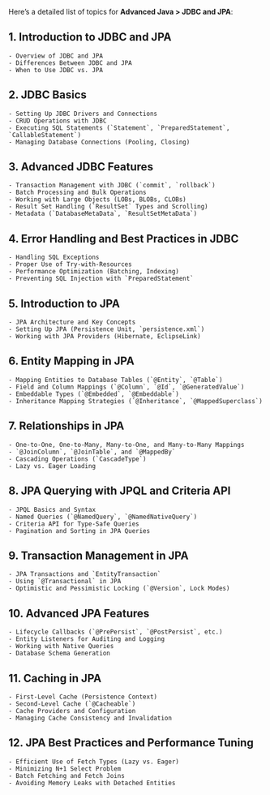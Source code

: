 Here’s a detailed list of topics for **Advanced Java > JDBC and JPA**:

## 1. **Introduction to JDBC and JPA**
    
    - Overview of JDBC and JPA
    - Differences Between JDBC and JPA
    - When to Use JDBC vs. JPA

## 2. **JDBC Basics**
    
    - Setting Up JDBC Drivers and Connections
    - CRUD Operations with JDBC
    - Executing SQL Statements (`Statement`, `PreparedStatement`, `CallableStatement`)
    - Managing Database Connections (Pooling, Closing)

## 3. **Advanced JDBC Features**
    
    - Transaction Management with JDBC (`commit`, `rollback`)
    - Batch Processing and Bulk Operations
    - Working with Large Objects (LOBs, BLOBs, CLOBs)
    - Result Set Handling (`ResultSet` Types and Scrolling)
    - Metadata (`DatabaseMetaData`, `ResultSetMetaData`)

## 4. **Error Handling and Best Practices in JDBC**
    
    - Handling SQL Exceptions
    - Proper Use of Try-with-Resources
    - Performance Optimization (Batching, Indexing)
    - Preventing SQL Injection with `PreparedStatement`

## 5. **Introduction to JPA**
    
    - JPA Architecture and Key Concepts
    - Setting Up JPA (Persistence Unit, `persistence.xml`)
    - Working with JPA Providers (Hibernate, EclipseLink)

## 6. **Entity Mapping in JPA**
    
    - Mapping Entities to Database Tables (`@Entity`, `@Table`)
    - Field and Column Mappings (`@Column`, `@Id`, `@GeneratedValue`)
    - Embeddable Types (`@Embedded`, `@Embeddable`)
    - Inheritance Mapping Strategies (`@Inheritance`, `@MappedSuperclass`)

## 7. **Relationships in JPA**
    
    - One-to-One, One-to-Many, Many-to-One, and Many-to-Many Mappings
    - `@JoinColumn`, `@JoinTable`, and `@MappedBy`
    - Cascading Operations (`CascadeType`)
    - Lazy vs. Eager Loading

## 8. **JPA Querying with JPQL and Criteria API**
    
    - JPQL Basics and Syntax
    - Named Queries (`@NamedQuery`, `@NamedNativeQuery`)
    - Criteria API for Type-Safe Queries
    - Pagination and Sorting in JPA Queries

## 9. **Transaction Management in JPA**
    
    - JPA Transactions and `EntityTransaction`
    - Using `@Transactional` in JPA
    - Optimistic and Pessimistic Locking (`@Version`, Lock Modes)

## 10. **Advanced JPA Features**
    
    - Lifecycle Callbacks (`@PrePersist`, `@PostPersist`, etc.)
    - Entity Listeners for Auditing and Logging
    - Working with Native Queries
    - Database Schema Generation

## 11. **Caching in JPA**
    
    - First-Level Cache (Persistence Context)
    - Second-Level Cache (`@Cacheable`)
    - Cache Providers and Configuration
    - Managing Cache Consistency and Invalidation

## 12. **JPA Best Practices and Performance Tuning**
    
    - Efficient Use of Fetch Types (Lazy vs. Eager)
    - Minimizing N+1 Select Problem
    - Batch Fetching and Fetch Joins
    - Avoiding Memory Leaks with Detached Entities
